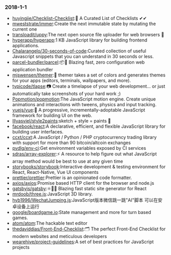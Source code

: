 ### 2018-1-1 
* [huyingjie/Checklist-Checklist](https://github.com//huyingjie/Checklist-Checklist):🌈 A Curated List of Checklists ✔︎✔︎ 
* [mweststrate/immer](https://github.com//mweststrate/immer):Create the next immutable state by mutating the current one 
* [transloadit/uppy](https://github.com//transloadit/uppy):The next open source file uploader for web browsers 🐶 
* [hyperapp/hyperapp](https://github.com//hyperapp/hyperapp):1 KB JavaScript library for building frontend applications. 
* [Chalarangelo/30-seconds-of-code](https://github.com//Chalarangelo/30-seconds-of-code):Curated collection of useful Javascript snippets that you can understand in 30 seconds or less. 
* [parcel-bundler/parcel](https://github.com//parcel-bundler/parcel):📦🚀 Blazing fast, zero configuration web application bundler 
* [mjswensen/themer](https://github.com//mjswensen/themer):🎨 themer takes a set of colors and generates themes for your apps (editors, terminals, wallpapers, and more). 
* [typicode/tlapse](https://github.com//typicode/tlapse):📷 Create a timelapse of your web development... or just automatically take screenshots of your hard work ;) 
* [Popmotion/popmotion](https://github.com//Popmotion/popmotion):The JavaScript motion engine. Create unique animations and interactions with tweens, physics and input tracking. 
* [vuejs/vue](https://github.com//vuejs/vue):🖖 A progressive, incrementally-adoptable JavaScript framework for building UI on the web. 
* [lllyasviel/style2paints](https://github.com//lllyasviel/style2paints):sketch + style = paints 🎨 
* [facebook/react](https://github.com//facebook/react):A declarative, efficient, and flexible JavaScript library for building user interfaces. 
* [ccxt/ccxt](https://github.com//ccxt/ccxt):A JavaScript / Python / PHP cryptocurrency trading library with support for more than 90 bitcoin/altcoin exchanges 
* [pvdlg/env-ci](https://github.com//pvdlg/env-ci):Get environment variables exposed by CI services 
* [sdras/array-explorer](https://github.com//sdras/array-explorer):⚡️ A resource to help figure out what JavaScript array method would be best to use at any given time 
* [storybooks/storybook](https://github.com//storybooks/storybook):Interactive development & testing environment for React, React-Native, Vue UI components 
* [prettier/prettier](https://github.com//prettier/prettier):Prettier is an opinionated code formatter. 
* [axios/axios](https://github.com//axios/axios):Promise based HTTP client for the browser and node.js 
* [gatsbyjs/gatsby](https://github.com//gatsbyjs/gatsby):⚛️📄🚀 Blazing fast static site generator for React 
* [mrdoob/three.js](https://github.com//mrdoob/three.js):JavaScript 3D library. 
* [hyb1996/WechatJumping.js](https://github.com//hyb1996/WechatJumping.js):JavaScript版本微信跳一跳"AI"脚本 可以在安卓设备上运行 
* [google/boardgame.io](https://github.com//google/boardgame.io):State management and more for turn based games. 
* [atom/atom](https://github.com//atom/atom):The hackable text editor 
* [thedaviddias/Front-End-Checklist](https://github.com//thedaviddias/Front-End-Checklist):🗂 The perfect Front-End Checklist for modern websites and meticulous developers 
* [wearehive/project-guidelines](https://github.com//wearehive/project-guidelines):A set of best practices for JavaScript projects 
